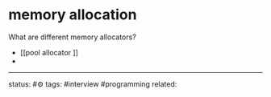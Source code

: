 # memory allocation


What are different memory allocators?

 - [[pool allocator ]]
 -  



---
status: #⚙️ 
tags: #interview #programming
related: 


